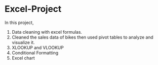 # Excel-Project
In this project, 
1. Data cleaning with excel formulas.
2. Cleaned the sales data of bikes then used pivot tables to analyze and visualize it.
3. XLOOKUP and VLOOKUP
4. Conditional Formatting
5. Excel chart

